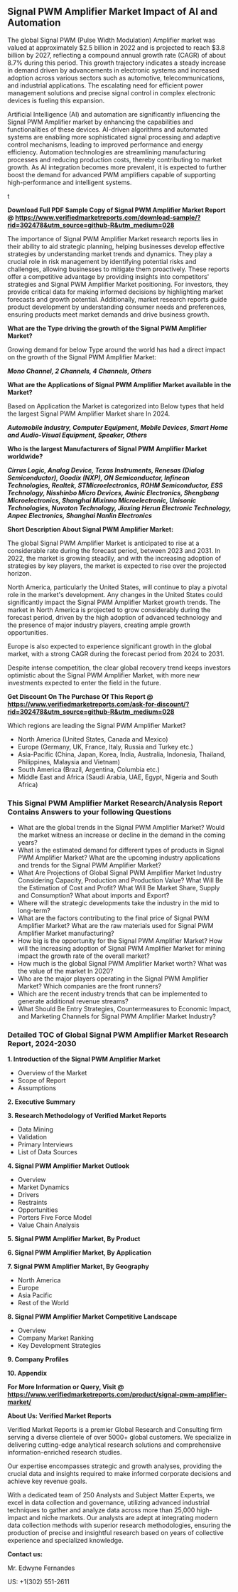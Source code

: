 <h2>Signal PWM Amplifier Market Impact of AI and Automation</h2><p>The global Signal PWM (Pulse Width Modulation) Amplifier market was valued at approximately $2.5 billion in 2022 and is projected to reach $3.8 billion by 2027, reflecting a compound annual growth rate (CAGR) of about 8.7% during this period. This growth trajectory indicates a steady increase in demand driven by advancements in electronic systems and increased adoption across various sectors such as automotive, telecommunications, and industrial applications. The escalating need for efficient power management solutions and precise signal control in complex electronic devices is fueling this expansion.</p><p>Artificial Intelligence (AI) and automation are significantly influencing the Signal PWM Amplifier market by enhancing the capabilities and functionalities of these devices. AI-driven algorithms and automated systems are enabling more sophisticated signal processing and adaptive control mechanisms, leading to improved performance and energy efficiency. Automation technologies are streamlining manufacturing processes and reducing production costs, thereby contributing to market growth. As AI integration becomes more prevalent, it is expected to further boost the demand for advanced PWM amplifiers capable of supporting high-performance and intelligent systems.</p>t</p><p id="" class=""><strong>Download Full PDF Sample Copy of Signal PWM Amplifier Market Report @ <a href="https://www.verifiedmarketreports.com/download-sample/?rid=302478&utm_source=github-R&utm_medium=028" target="_blank">https://www.verifiedmarketreports.com/download-sample/?rid=302478&utm_source=github-R&utm_medium=028</a></strong></p><p>The importance of&nbsp;Signal PWM Amplifier Market research reports lies in their ability to aid strategic planning, helping businesses develop effective strategies by understanding market trends and dynamics. They play a crucial role in risk management by identifying potential risks and challenges, allowing businesses to mitigate them proactively. These reports offer a competitive advantage by providing insights into competitors' strategies and Signal PWM Amplifier Market positioning. For investors, they provide critical data for making informed decisions by highlighting market forecasts and growth potential. Additionally, market research reports guide product development by understanding consumer needs and preferences, ensuring products meet market demands and drive business growth.</p><p><strong>What are the&nbsp;Type driving the growth of the Signal PWM Amplifier Market?</strong></p><p id="" class="">Growing demand for below Type around the world has had a direct impact on the growth of the Signal PWM Amplifier Market:</p><em><strong>Mono Channel, 2 Channels, 4 Channels, Others</strong></em></p><strong>What are the&nbsp;Applications&nbsp;of Signal PWM Amplifier Market available in the Market?</strong></p><p id="" class="">Based on Application the Market is categorized into Below types that held the largest Signal PWM Amplifier Market share In 2024.</p><em><strong>Automobile Industry, Computer Equipment, Mobile Devices, Smart Home and Audio-Visual Equipment, Speaker, Others</strong></em></p><strong>Who is the largest Manufacturers of Signal PWM Amplifier Market worldwide?</strong></p><p><em><strong>Cirrus Logic, Analog Device, Texas Instruments, Renesas (Dialog Semiconductor), Goodix (NXP), ON Semiconductor, Infineon Technologies, Realtek, STMicroelectronics, ROHM Semiconductor, ESS Technology, Nisshinbo Micro Devices, Awinic Electronics, Shengbang Microelectronics, Shanghai Mixinno Microelectronic, Unisonic Technologies, Nuvoton Technology, Jiaxing Herun Electronic Technology, Anpec Electronics, Shanghai Nanlin Electronics</strong></em></p><p id="" class=""><strong>Short Description About Signal PWM Amplifier Market:</strong></p><p>The global Signal PWM Amplifier Market is anticipated to rise at a considerable rate during the forecast period, between 2023 and 2031. In 2022, the market is growing steadily, and with the increasing adoption of strategies by key players, the market is expected to rise over the projected horizon.</p><p>North America, particularly the United States, will continue to play a pivotal role in the market's development. Any changes in the United States could significantly impact the Signal PWM Amplifier Market growth trends. The market in North America is projected to grow considerably during the forecast period, driven by the high adoption of advanced technology and the presence of major industry players, creating ample growth opportunities.</p><p>Europe is also expected to experience significant growth in the global market, with a strong CAGR during the forecast period from 2024 to 2031.</p><p>Despite intense competition, the clear global recovery trend keeps investors optimistic about the Signal PWM Amplifier Market, with more new investments expected to enter the field in the future.</p><p id="" class=""><strong>Get Discount On The Purchase Of This Report @ <a href="https://www.verifiedmarketreports.com/ask-for-discount/?rid=302478&utm_source=github-R&utm_medium=028" target="_blank">https://www.verifiedmarketreports.com/ask-for-discount/?rid=302478&utm_source=github-R&utm_medium=028</a></strong></p>Which regions are leading the Signal PWM Amplifier Market?</p><ul><li>North America (United States, Canada and Mexico)</li><li>Europe (Germany, UK, France, Italy, Russia and Turkey etc.)</li><li>Asia-Pacific (China, Japan, Korea, India, Australia, Indonesia, Thailand, Philippines, Malaysia and Vietnam)</li><li>South America (Brazil, Argentina, Columbia etc.)</li><li>Middle East and Africa (Saudi Arabia, UAE, Egypt, Nigeria and South Africa)</li></ul><h3 id="" class="">This Signal PWM Amplifier Market Research/Analysis Report Contains Answers to your following Questions</h3><ul><li>What are the global trends in the Signal PWM Amplifier Market? Would the market witness an increase or decline in the demand in the coming years?</li><li>What is the estimated demand for different types of products in Signal PWM Amplifier Market? What are the upcoming industry applications and trends for the Signal PWM Amplifier Market?</li><li>What Are Projections of Global Signal PWM Amplifier Market Industry Considering Capacity, Production and Production Value? What Will Be the Estimation of Cost and Profit? What Will Be Market Share, Supply and Consumption? What about imports and Export?</li><li>Where will the strategic developments take the industry in the mid to long-term?</li><li>What are the factors contributing to the final price of Signal PWM Amplifier Market? What are the raw materials used for Signal PWM Amplifier Market manufacturing?</li><li>How big is the opportunity for the Signal PWM Amplifier Market? How will the increasing adoption of Signal PWM Amplifier Market for mining impact the growth rate of the overall market?</li><li>How much is the global Signal PWM Amplifier Market worth? What was the value of the market In 2020?</li><li>Who are the major players operating in the Signal PWM Amplifier Market? Which companies are the front runners?</li><li>Which are the recent industry trends that can be implemented to generate additional revenue streams?</li><li>What Should Be Entry Strategies, Countermeasures to Economic Impact, and Marketing Channels for Signal PWM Amplifier Market Industry?</li></ul><h3 id="" class="">Detailed TOC of Global Signal PWM Amplifier Market Research Report, 2024-2030</h3><p id="" class=""><strong>1. Introduction of the Signal PWM Amplifier Market</strong></p><ul><li>Overview of the Market</li><li>Scope of Report</li><li>Assumptions</li></ul><p id="" class=""><strong>2. Executive Summary</strong></p><p id="" class=""><strong>3. Research Methodology of Verified Market Reports</strong></p><ul><li>Data Mining</li><li>Validation</li><li>Primary Interviews</li><li>List of Data Sources</li></ul><p id="" class=""><strong>4. Signal PWM Amplifier Market Outlook</strong></p><ul><li>Overview</li><li>Market Dynamics</li><li>Drivers</li><li>Restraints</li><li>Opportunities</li><li>Porters Five Force Model</li><li>Value Chain Analysis</li></ul><p id="" class=""><strong>5. Signal PWM Amplifier Market, By Product</strong></p><p id="" class=""><strong>6. Signal PWM Amplifier Market, By Application</strong></p><p id="" class=""><strong>7. Signal PWM Amplifier Market, By Geography</strong></p><ul><li>North America</li><li>Europe</li><li>Asia Pacific</li><li>Rest of the World</li></ul><p id="" class=""><strong>8. Signal PWM Amplifier Market Competitive Landscape</strong></p><ul><li>Overview</li><li>Company Market Ranking</li><li>Key Development Strategies</li></ul><p id="" class=""><strong>9. Company Profiles</strong></p><p id="" class=""><strong>10. Appendix</strong></p><p id="" class=""><strong>For More Information or Query, Visit @ <a href="https://www.verifiedmarketreports.com/product/signal-pwm-amplifier-market/" target="_blank">https://www.verifiedmarketreports.com/product/signal-pwm-amplifier-market/</a></strong></p><p id="" class=""><strong>About Us: Verified Market Reports</strong></p><p id="" class="">Verified Market Reports is a premier Global Research and Consulting firm serving a diverse clientele of over 5000+ global customers. We specialize in delivering cutting-edge analytical research solutions and comprehensive information-enriched research studies.</p><p id="" class="">Our expertise encompasses strategic and growth analyses, providing the crucial data and insights required to make informed corporate decisions and achieve key revenue goals.</p><p id="" class="">With a dedicated team of 250 Analysts and Subject Matter Experts, we excel in data collection and governance, utilizing advanced industrial techniques to gather and analyze data across more than 25,000 high-impact and niche markets. Our analysts are adept at integrating modern data collection methods with superior research methodologies, ensuring the production of precise and insightful research based on years of collective experience and specialized knowledge.</p><p id="" class=""><strong>Contact us:</strong></p><p id="" class="">Mr. Edwyne Fernandes</p><p id="" class="">US: +1(302) 551-2611</p>